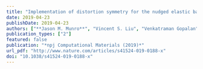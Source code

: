 ```yaml
---
title: "Implementation of distortion symmetry for the nudged elastic band method with DiSPy"
date: 2019-04-23
publishDate: 2019-04-23
authors: ["**Jason M. Munro**", "Vincent S. Liu", "Venkatraman Gopalan", "Ismaila Dabo"]
publication_types: ["2"]
featured: false
publication: "*npj Computational Materials (2019)*"
url_pdf: "http://www.nature.com/articles/s41524-019-0188-x"
doi: "10.1038/s41524-019-0188-x"
---
```


